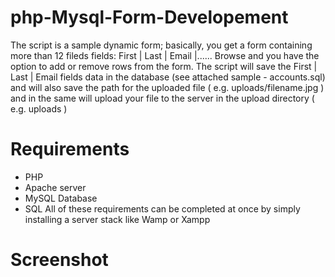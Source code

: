 ﻿# php-Mysql-Form-Developement
 The script is a sample dynamic form; basically, you get a form containing more than 12 fileds  fields: First | Last | Email |...... Browse and you have the option to add or remove rows from the form.
The script will save the First | Last | Email fields data in the database (see attached sample - accounts.sql) and will also save the path for the uploaded file ( e.g. uploads/filename.jpg ) and in the same will upload your file to the server in the upload directory ( e.g. uploads )

# Requirements
- PHP
- Apache server
- MySQL Database
- SQL
All of these requirements can be completed at once by simply installing a server stack like Wamp or Xampp

# Screenshot
